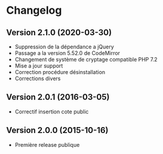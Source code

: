 Changelog
=========

Version 2.1.0 (2020-03-30)
--------------------------

* Suppression de la dépendance a jQuery
* Passage a la version 5.52.0 de CodeMirror
* Changement de système de cryptage compatible PHP 7.2
* Mise a jour support
* Correction procédure désinstallation
* Corrections divers

Version 2.0.1 (2016-03-05)
--------------------------

* Correctif insertion cote public

Version 2.0.0 (2015-10-16)
--------------------------

* Première release publique
